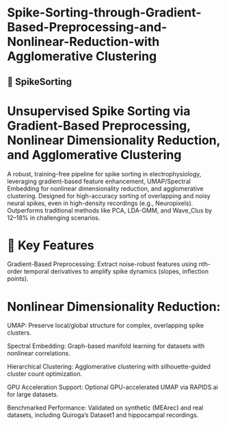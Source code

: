 # Spike-Sorting-through-Gradient-Based-Preprocessing-and-Nonlinear-Reduction-with Agglomerative Clustering

## 🧠 SpikeSorting
# Unsupervised Spike Sorting via Gradient-Based Preprocessing, Nonlinear Dimensionality Reduction, and Agglomerative Clustering

A robust, training-free pipeline for spike sorting in electrophysiology, leveraging gradient-based feature enhancement, UMAP/Spectral Embedding for nonlinear dimensionality reduction, and agglomerative clustering. Designed for high-accuracy sorting of overlapping and noisy neural spikes, even in high-density recordings (e.g., Neuropixels). Outperforms traditional methods like PCA, LDA-GMM, and Wave_Clus by 12–18% in challenging scenarios.

# 🔑 Key Features
Gradient-Based Preprocessing: Extract noise-robust features using nth-order temporal derivatives to amplify spike dynamics (slopes, inflection points).

# Nonlinear Dimensionality Reduction:

UMAP: Preserve local/global structure for complex, overlapping spike clusters.

Spectral Embedding: Graph-based manifold learning for datasets with nonlinear correlations.

Hierarchical Clustering: Agglomerative clustering with silhouette-guided cluster count optimization.

GPU Acceleration Support: Optional GPU-accelerated UMAP via RAPIDS.ai for large datasets.

Benchmarked Performance: Validated on synthetic (MEArec) and real datasets, including Quiroga’s Dataset1 and hippocampal recordings.
